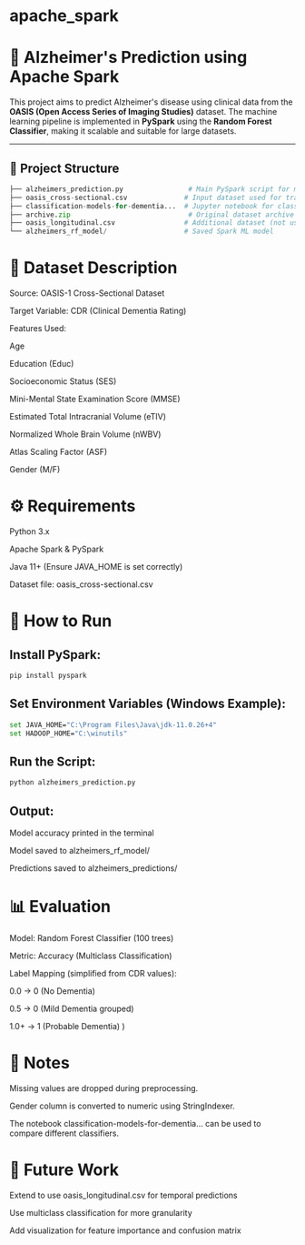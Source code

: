 # apache_spark
# 🧠 Alzheimer's Prediction using Apache Spark

This project aims to predict Alzheimer's disease using clinical data from the **OASIS (Open Access Series of Imaging Studies)** dataset. The machine learning pipeline is implemented in **PySpark** using the **Random Forest Classifier**, making it scalable and suitable for large datasets.

---

## 📂 Project Structure

```python
├── alzheimers_prediction.py                # Main PySpark script for model training
├── oasis_cross-sectional.csv              # Input dataset used for training
├── classification-models-for-dementia...  # Jupyter notebook for classification comparisons
├── archive.zip                             # Original dataset archive
├── oasis_longitudinal.csv                 # Additional dataset (not used in current script)
└── alzheimers_rf_model/                   # Saved Spark ML model
```
# 🧪 Dataset Description
Source: OASIS-1 Cross-Sectional Dataset

Target Variable: CDR (Clinical Dementia Rating)

Features Used:

Age

Education (Educ)

Socioeconomic Status (SES)

Mini-Mental State Examination Score (MMSE)

Estimated Total Intracranial Volume (eTIV)

Normalized Whole Brain Volume (nWBV)

Atlas Scaling Factor (ASF)

Gender (M/F)


# ⚙️ Requirements
Python 3.x

Apache Spark & PySpark

Java 11+ (Ensure JAVA_HOME is set correctly)

Dataset file: oasis_cross-sectional.csv

# 🚀 How to Run
## Install PySpark:

```bash
pip install pyspark
```
## Set Environment Variables (Windows Example):

```bash
set JAVA_HOME="C:\Program Files\Java\jdk-11.0.26+4"
set HADOOP_HOME="C:\winutils"
```

## Run the Script:
```bash
python alzheimers_prediction.py
```

## Output:
Model accuracy printed in the terminal

Model saved to alzheimers_rf_model/

Predictions saved to alzheimers_predictions/

# 📊 Evaluation
Model: Random Forest Classifier (100 trees)

Metric: Accuracy (Multiclass Classification)

Label Mapping (simplified from CDR values):

0.0 → 0 (No Dementia)

0.5 → 0 (Mild Dementia grouped)

1.0+ → 1 (Probable Dementia)
)

# 📘 Notes
Missing values are dropped during preprocessing.

Gender column is converted to numeric using StringIndexer.

The notebook classification-models-for-dementia... can be used to compare different classifiers.

# 📌 Future Work
Extend to use oasis_longitudinal.csv for temporal predictions

Use multiclass classification for more granularity

Add visualization for feature importance and confusion matrix





